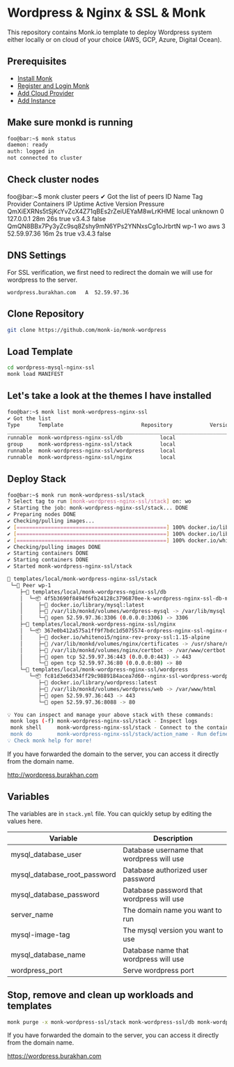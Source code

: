 # Wordpress & Nginx & SSL & Monk

This repository contains Monk.io template to deploy Wordpress system either locally or on cloud of your choice (AWS, GCP, Azure, Digital Ocean).

## Prerequisites

- [Install Monk](https://docs.monk.io/docs/get-monk)
- [Register and Login Monk](https://docs.monk.io/docs/acc-and-auth)
- [Add Cloud Provider](https://docs.monk.io/docs/cloud-provider)
- [Add Instance](https://docs.monk.io/docs/multi-cloud)

## Make sure monkd is running

```bash
foo@bar:~$ monk status
daemon: ready
auth: logged in
not connected to cluster
```

## Check cluster nodes

foo@bar:~$ monk cluster peers
✔ Got the list of peers
ID                                              Name   Tag  Provider  Containers  IP           Uptime   Active  Version  Pressure
QmXiEXRNs5tSjKcYvZcX4Z71qBEs2rZeiUEYaM8wLrKHME  local       unknown   0           127.0.0.1    28m 26s  true    v3.4.3   false
QmQN8BBx7Py3yZc9sq8Zshy9mN6YPs2YNNxsCg1oJrbrtN  wp-1   wo   aws       3           52.59.97.36  16m 2s   true    v3.4.3   false

## DNS Settings

For SSL verification, we first need to redirect the domain we will use for wordpress to the server.

 `wordpress.burakhan.com   A  52.59.97.36`

## Clone Repository

```bash
git clone https://github.com/monk-io/monk-wordpress
```

## Load Template

```bash
cd wordpress-mysql-nginx-ssl
monk load MANIFEST
```

## Let's take a look at the themes I have installed

```bash
foo@bar:~$ monk list monk-wordpress-nginx-ssl
✔ Got the list
Type      Template                         Repository            Version      Tags
___________________________________________________________________________________
runnable  monk-wordpress-nginx-ssl/db            local                 -            -
group     monk-wordpress-nginx-ssl/stack         local                 -            -
runnable  monk-wordpress-nginx-ssl/wordpress     local                 -            -
runnable  monk-wordpress-nginx-ssl/nginx         local                 -            -
```

## Deploy Stack

```bash
foo@bar:~$ monk run monk-wordpress-ssl/stack
? Select tag to run [monk-wordpress-nginx-ssl/stack] on: wo
✔ Starting the job: monk-wordpress-nginx-ssl/stack... DONE
✔ Preparing nodes DONE
✔ Checking/pulling images...
✔ [================================================] 100% docker.io/library/wordpress:latest wp-1
✔ [================================================] 100% docker.io/library/mysql:latest wp-1
✔ [================================================] 100% docker.io/whitenoi5/nginx-rev-proxy-ssl:1.15-alpine wp-1
✔ Checking/pulling images DONE
✔ Starting containers DONE
✔ Starting containers DONE
✔ Started monk-wordpress-nginx-ssl/stack

🔩 templates/local/monk-wordpress-nginx-ssl/stack
 └─🧊 Peer wp-1
    ├─🔩 templates/local/monk-wordpress-nginx-ssl/db
    │  └─📦 4f5b3690f8494f6fb24128c3796870ee-k-wordpress-nginx-ssl-db-mysql
    │     ├─🧩 docker.io/library/mysql:latest
    │     ├─💾 /var/lib/monkd/volumes/wordpress-mysql -> /var/lib/mysql
    │     └─🔌 open 52.59.97.36:3306 (0.0.0.0:3306) -> 3306
    ├─🔩 templates/local/monk-wordpress-nginx-ssl/nginx
    │  └─📦 367e0b412a575a1ff9f7bdc1d5075574-ordpress-nginx-ssl-nginx-nginx
    │     ├─🧩 docker.io/whitenoi5/nginx-rev-proxy-ssl:1.15-alpine
    │     ├─💾 /var/lib/monkd/volumes/nginx/certificates -> /usr/share/nginx/certificates
    │     ├─💾 /var/lib/monkd/volumes/nginx/certbot -> /var/www/certbot
    │     ├─🔌 open tcp 52.59.97.36:443 (0.0.0.0:443) -> 443
    │     └─🔌 open tcp 52.59.97.36:80 (0.0.0.0:80) -> 80
    └─🔩 templates/local/monk-wordpress-nginx-ssl/wordpress
       └─📦 fc81d3e6d334ff29c9889184acea7d60--nginx-ssl-wordpress-wordpress
          ├─🧩 docker.io/library/wordpress:latest
          ├─💾 /var/lib/monkd/volumes/wordpress/web -> /var/www/html
          ├─🔌 open 52.59.97.36:443 -> 443
          └─🔌 open 52.59.97.36:8088 -> 80

💡 You can inspect and manage your above stack with these commands:
 monk logs (-f) monk-wordpress-nginx-ssl/stack - Inspect logs
 monk shell     monk-wordpress-nginx-ssl/stack - Connect to the container's shell
 monk do        monk-wordpress-nginx-ssl/stack/action_name - Run defined action (if exists)
💡 Check monk help for more!
```

If you have forwarded the domain to the server, you can access it directly from the domain name.

<http://wordpress.burakhan.com>

## Variables

The variables are in `stack.yml` file. You can quickly setup by editing the values here.

| Variable                      | Description                                |
|------------------------------ |------------------------------------------- |
| mysql_database_user           | Database username that wordpress will use  |
| mysql_database_root_password  | Database authorized user password          |
| mysql_database_password       | Database password that wordpress will use  |
| server_name                   | The domain name you want to run            |
| mysql-image-tag               | The mysql version you want to use          |
| mysql_database_name           | Database name that wordpress will use      |
| wordpress_port                | Serve wordpress port                       |

## Stop, remove and clean up workloads and templates

```bash
monk purge -x monk-wordpress-ssl/stack monk-wordpress-ssl/db monk-wordpress-ssl/wordpress monk-wordpress-ssl/nginx
```

If you have forwarded the domain to the server, you can access it directly from the domain name.

<https://wordpress.burakhan.com>
